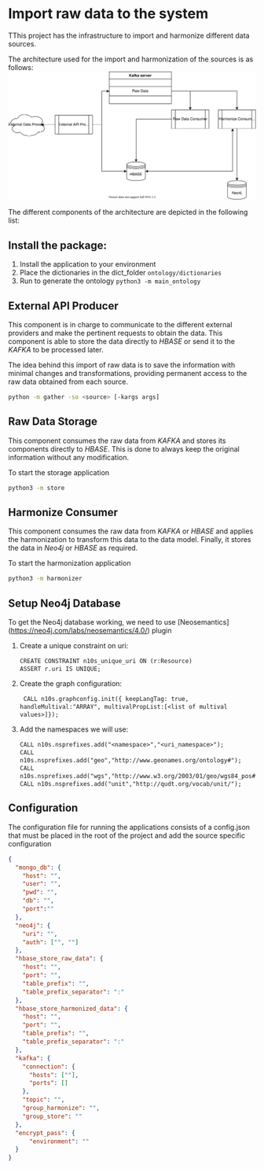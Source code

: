 # Import raw data to the system

TThis project has the infrastructure to import and harmonize different data sources.

The architecture used for the import and harmonization of the sources is as follows:
<img src="docs/schema_diagram.svg"/>

The different components of the architecture are depicted in the following list:
## Install the package:
   1. Install the application to your environment
   2. Place the dictionaries in the dict_folder `ontology/dictionaries`
   3. Run to generate the ontology `python3 -m main_ontology`

## External API Producer

This component is in charge to communicate to the different external providers and make the pertinent requests to obtain the data. This component is able to store the data directly to *HBASE* or send it to the *KAFKA* to be processed later. 

The idea behind this import of raw data is to save the information with minimal changes and transformations, providing
permanent access to the raw data obtained from each source.

```bash
python -m gather -so <source> [-kargs args]
```

## Raw Data Storage

This component consumes the raw data from *KAFKA* and stores its components directly to *HBASE*. 
This is done to always keep the original information without any modification.

To start the storage application
```bash
python3 -m store
```

## Harmonize Consumer
This component consumes the raw data from *KAFKA* or *HBASE* and applies the harmonization to transform this data to the data model. 
Finally, it stores the data in *Neo4j* or *HBASE* as required.

To start the harmonization application
```bash
python3 -m harmonizer
```

## Setup Neo4j Database
To get the Neo4j database working, we need to use [Neosemantics] (https://neo4j.com/labs/neosemantics/4.0/) plugin 

1. Create a unique constraint on uri:
    ```
    CREATE CONSTRAINT n10s_unique_uri ON (r:Resource)
    ASSERT r.uri IS UNIQUE;
    ```
2. Create the graph configuration:
    ```
     CALL n10s.graphconfig.init({ keepLangTag: true, handleMultival:"ARRAY", multivalPropList:[<list of multival values>]});
    ```
3. Add the namespaces we will use:
    ```
    CALL n10s.nsprefixes.add("<namespace>","<uri_namespace>");
    CALL n10s.nsprefixes.add("geo","http://www.geonames.org/ontology#");
    CALL n10s.nsprefixes.add("wgs","http://www.w3.org/2003/01/geo/wgs84_pos#");
    CALL n10s.nsprefixes.add("unit","http://qudt.org/vocab/unit/");
    ```

## Configuration

The configuration file for running the applications consists of a config.json that must be placed in the root of the project and add the source specific configuration

```json
{
  "mongo_db": {
    "host": "",
    "user": "",
    "pwd": "",
    "db": "",
    "port":""
  },
  "neo4j": {
    "uri": "",
    "auth": ["", ""]
  },
  "hbase_store_raw_data": {
    "host": "",
    "port": "",
    "table_prefix": "",
    "table_prefix_separator": ":"
  },
  "hbase_store_harmonized_data": {
    "host": "",
    "port": "",
    "table_prefix": "",
    "table_prefix_separator": ":"
  },
  "kafka": {
    "connection": {
      "hosts": [""],
      "ports": []
    },
    "topic": "",
    "group_harmonize": "",
    "group_store": ""
  },
  "encrypt_pass": {
      "environment": ""
  }
}
```
